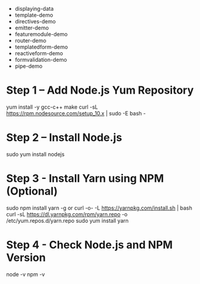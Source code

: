 - displaying-data
- template-demo
- directives-demo
- emitter-demo
- featuremodule-demo
- router-demo
- templatedform-demo
- reactiveform-demo
- formvalidation-demo
- pipe-demo


# Step 1 – Add Node.js Yum Repository
yum install -y gcc-c++ make
curl -sL https://rpm.nodesource.com/setup_10.x | sudo -E bash -

# Step 2 – Install Node.js
sudo yum install nodejs

# Step 3 - Install Yarn using NPM (Optional)
sudo npm install yarn -g
or
curl -o- -L https://yarnpkg.com/install.sh | bash
curl -sL https://dl.yarnpkg.com/rpm/yarn.repo -o
/etc/yum.repos.d/yarn.repo
sudo yum install yarn

# Step 4 - Check Node.js and NPM Version
node -v
npm -v
